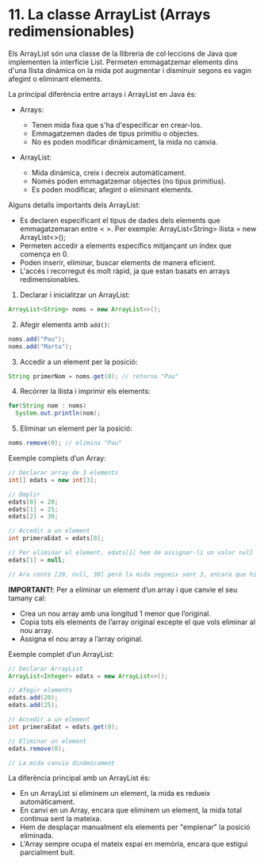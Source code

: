 # 11. La classe ArrayList (Arrays redimensionables)

Els ArrayList són una classe de la llibreria de col·leccions de Java que implementen la interfície List. Permeten emmagatzemar elements dins d'una llista dinàmica on la mida pot augmentar i disminuir segons es vagin afegint o eliminant elements.

La principal diferència entre arrays i ArrayList en Java és:

- Arrays:

  - Tenen mida fixa que s'ha d'especificar en crear-los.
  - Emmagatzemen dades de tipus primitiu o objectes.
  - No es poden modificar dinàmicament, la mida no canvia.

- ArrayList:
  - Mida dinàmica, creix i decreix automàticament.
  - Només poden emmagatzemar objectes (no tipus primitius).
  - Es poden modificar, afegint o eliminant elements.

Alguns detalls importants dels ArrayList:

- Es declaren especificant el tipus de dades dels elements que emmagatzemaran entre < >. Per exemple: ArrayList\<String> llista = new ArrayList<>();
- Permeten accedir a elements específics mitjançant un índex que comença en 0.
- Poden inserir, eliminar, buscar elements de manera eficient.
- L'accés i recorregut és molt ràpid, ja que estan basats en arrays redimensionables.

1. Declarar i inicialitzar un ArrayList:

```java
ArrayList<String> noms = new ArrayList<>();
```

2. Afegir elements amb `add()`:

```java
noms.add("Pau");
noms.add("Marta");
```

3. Accedir a un element per la posició:

```java
String primerNom = noms.get(0); // retorna "Pau"
```

4. Recórrer la llista i imprimir els elements:

```java
for(String nom : noms) 
  System.out.println(nom); 
```

5. Eliminar un element per la posició:

```java
noms.remove(0); // elimina "Pau"
```

Exemple complets d’un Array:

```java
// Declarar array de 3 elements 
int[] edats = new int[3];

// Omplir
edats[0] = 20; 
edats[1] = 25;
edats[2] = 30;

// Accedir a un element
int primeraEdat = edats[0]; 

// Per eliminar el element, edats[1] hem de assignar-li un valor null
edats[1] = null;

// Ara conté [20, null, 30] però la mida segueix sent 3, encara que hi haga un element menys
```

**IMPORTANT!**: Per a eliminar un element d’un array i que canvie el seu tamany cal:

- Crea un nou array amb una longitud 1 menor que l’original. 
- Copia tots els elements de l’array original excepte el que vols eliminar al nou array. 
- Assigna el nou array a l’array original.

Exemple complet d’un ArrayList:

```java
// Declarar ArrayList
ArrayList<Integer> edats = new ArrayList<>();

// Afegir elements 
edats.add(20);
edats.add(25);

// Accedir a un element
int primeraEdat = edats.get(0); 

// Eliminar un element
edats.remove(0);

// La mida canvia dinàmicament
```

La diferència principal amb un ArrayList és:

- En un ArrayList si eliminem un element, la mida es redueix automàticament.
- En canvi en un Array, encara que eliminem un element, la mida total continua sent la mateixa.
- Hem de desplaçar manualment els elements per "emplenar" la posició eliminada.
- L'Array sempre ocupa el mateix espai en memòria, encara que estigui parcialment buit.